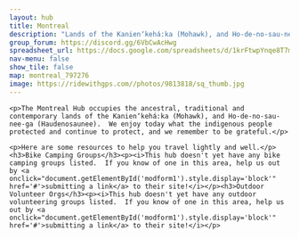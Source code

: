 ```yaml
---
layout: hub
title: Montreal
description: "Lands of the Kanienʼkehá꞉ka (Mohawk), and Ho-de-no-sau-nee-ga (Haudenosaunee)"
group_forum: https://discord.gg/6VbCwAcHwg
spreadsheet_url: https://docs.google.com/spreadsheets/d/1krFtwpYnqe8T7mCaAVJzsqxe_CYDAIbQKwoLMMPZc3k/gviz/tq?tqx=out:json&sheet=montreal
nav-menu: false
show_tile: false
map: montreal_797276
image: https://ridewithgps.com//photos/9813818/sq_thumb.jpg
---
```

    
    <p>The Montreal Hub occupies the ancestral, traditional and contemporary lands of the Kanienʼkehá꞉ka (Mohawk), and Ho-de-no-sau-nee-ga (Haudenosaunee).  We enjoy today what the indigenous people protected and continue to protect, and we remember to be grateful.</p>
    
    <p>Here are some resources to help you travel lightly and well.</p>
    <h3>Bike Camping Groups</h3><p><i>This hub doesn't yet have any bike camping groups listed.  If you know of one in this area, help us out by <a onclick="document.getElementById('modform1').style.display='block'" href='#'>submitting a link</a> to their site!</i></p><h3>Outdoor Volunteer Orgs</h3><p><i>This hub doesn't yet have any outdoor volunteering groups listed.  If you know of one in this area, help us out by <a onclick="document.getElementById('modform1').style.display='block'" href='#'>submitting a link</a> to their site!</i></p>